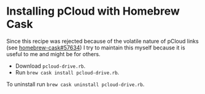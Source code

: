 # Installing pCloud with Homebrew Cask

Since this recipe was rejected because of the volatile nature of pCloud links (see [homebrew-cask#57634](https://github.com/Homebrew/homebrew-cask/pull/57634)) I try to maintain this myself because it is useful to me and might be for others.

 - Download `pcloud-drive.rb`.
 - Run `brew cask install pcloud-drive.rb`.
 
To uninstall run `brew cask uninstall pcloud-drive.rb`.